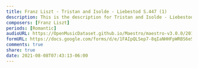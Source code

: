```yaml
---
title: Franz Liszt - Tristan and Isolde - Liebestod S.447 (1)
description: This is the description for Tristan and Isolde - Liebestod S.447 by Franz Liszt
composers: [Franz Liszt]
periods: [Romantic]
audioURL: https://OpenMusicDataset.github.io/Maestro/maestro-v3.0.0/2017/MIDI-Unprocessed_075_PIANO075_MID--AUDIO-split_07-08-17_Piano-e_2-06_wav--3.midi
formURL: https://docs.google.com/forms/d/e/1FAIpQLSep7-8qIaNHHFpWRBS6eS9Uo51zVxsl4bfkkgilDW6K6eWjGA/viewform
comments: true
share: true
date: 2021-08-08T07:43:13-06:00
---
```

